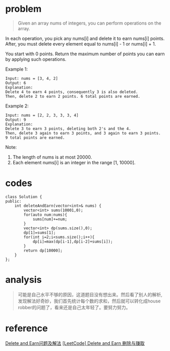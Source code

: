 # problem
>Given an array nums of integers, you can perform operations on the array.

In each operation, you pick any nums[i] and delete it to earn nums[i] points. After, you must delete every element equal to nums[i] - 1 or nums[i] + 1.

You start with 0 points. Return the maximum number of points you can earn by applying such operations.

Example 1:
```
Input: nums = [3, 4, 2]
Output: 6
Explanation: 
Delete 4 to earn 4 points, consequently 3 is also deleted.
Then, delete 2 to earn 2 points. 6 total points are earned.
```
Example 2:
```
Input: nums = [2, 2, 3, 3, 3, 4]
Output: 9
Explanation: 
Delete 3 to earn 3 points, deleting both 2's and the 4.
Then, delete 3 again to earn 3 points, and 3 again to earn 3 points.
9 total points are earned.
```
Note:
1. The length of nums is at most 20000.
2. Each element nums[i] is an integer in the range [1, 10000].

# codes

```
class Solution {
public:
    int deleteAndEarn(vector<int>& nums) {
        vector<int> sums(10001,0);
        for(auto num:nums){
            sums[num]+=num;
        }
        vector<int> dp(sums.size(),0);
        dp[1]=sums[1];
        for(int i=2;i<sums.size();i++){
            dp[i]=max(dp[i-1],dp[i-2]+sums[i]);
        }
        return dp[10000];
    }  
};
```

# analysis
>可能是自己水平不够的原因，这道题目没有想出来。然后看了别人的解析,发现解法好奇妙，我们首先统计每个数的求和，然后就可以转化成house robber的问题了，看来还是自己太年轻了。要努力努力。

# reference

[Delete and Earn问题及解法][1]
[[LeetCode] Delete and Earn 删除与赚取][2]

[1]: https://blog.csdn.net/u011809767/article/details/78779705
[2]: http://www.cnblogs.com/grandyang/p/8176933.html
